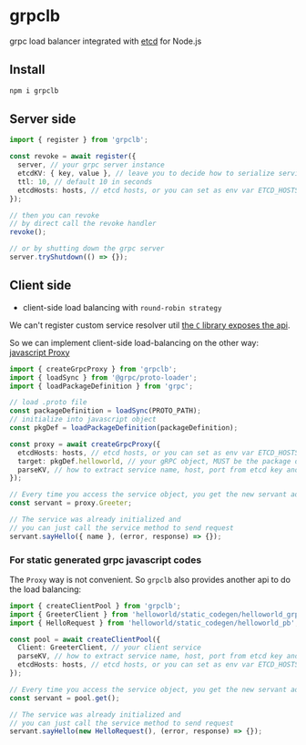 # grpclb

grpc load balancer integrated with [etcd] for Node.js

## Install

```bash
npm i grpclb
```

## Server side

```typescript
import { register } from 'grpclb';

const revoke = await register({
  server, // your grpc server instance
  etcdKV: { key, value }, // leave you to decide how to serialize service name, host, port into KV
  ttl: 10, // default 10 in seconds
  etcdHosts: hosts, // etcd hosts, or you can set as env var ETCD_HOSTS
});

// then you can revoke
// by direct call the revoke handler
revoke();

// or by shutting down the grpc server
server.tryShutdown(() => {});
```

## Client side

- client-side load balancing with `round-robin strategy`

We can't register custom service resolver util [the `C` library exposes the api](https://github.com/grpc/grpc-node/issues/719).

So we can implement client-side load-balancing on the other way: [javascript Proxy](https://developer.mozilla.org/en/docs/Web/JavaScript/Reference/Global_Objects/Proxy)

```typescript
import { createGrpcProxy } from 'grpclb';
import { loadSync } from '@grpc/proto-loader';
import { loadPackageDefinition } from 'grpc';

// load .proto file
const packageDefinition = loadSync(PROTO_PATH);
// initialize into javascript object
const pkgDef = loadPackageDefinition(packageDefinition);

const proxy = await createGrpcProxy({
  etcdHosts: hosts, // etcd hosts, or you can set as env var ETCD_HOSTS
  target: pkgDef.helloworld, // your gRPC object, MUST be the package definition object
  parseKV, // how to extract service name, host, port from etcd key and value
});

// Every time you access the service object, you get the new servant address.
const servant = proxy.Greeter;

// The service was already initialized and
// you can just call the service method to send request
servant.sayHello({ name }, (error, response) => {});
```

### For **static** generated grpc javascript codes

The `Proxy` way is not convenient. So `grpclb` also provides another api to do the load balancing:

```typescript
import { createClientPool } from 'grpclb';
import { GreeterClient } from 'helloworld/static_codegen/helloworld_grpc_pb';
import { HelloRequest } from 'helloworld/static_codegen/helloworld_pb';

const pool = await createClientPool({
  Client: GreeterClient, // your client service
  parseKV, // how to extract service name, host, port from etcd key and value
  etcdHosts: hosts, // etcd hosts, or you can set as env var ETCD_HOSTS
});

// Every time you access the service object, you get the new servant address.
const servant = pool.get();

// The service was already initialized and
// you can just call the service method to send request
servant.sayHello(new HelloRequest(), (error, response) => {});
```

[etcd]: https://github.com/etcd-io/etcd
